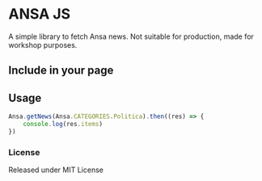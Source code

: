 # ANSA JS

A simple library to fetch Ansa news. Not suitable for production, 
made for workshop purposes.

## Include in your page

## Usage

```js
Ansa.getNews(Ansa.CATEGORIES.Politica).then((res) => {
    console.log(res.items)
})
```

### License

Released under MIT License